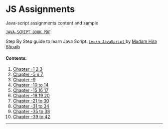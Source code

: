 # JS Assignments
Java-script assignments content and sample

[```JAVA-SCRIPT BOOK PDF``` ](JavaScriptBook.pdf)

Step By Step guide to learn Java Script.
[```Learn-JavaScript``` ](https://github.com/hirashoaib/learn-javascript)
by [Madam Hira Shoaib](https://github.com/hirashoaib/)


#### Contents:
  1. [Chapter -1 2 3](ch_1_2_3/README.md)
  2. [Chapter -5 6 7](ch_5_6_7/README.md)
  3. [Chapter -9](ch_9/README.md)
  4. [Chapter -10 to 14](ch_10_to_14/README.md)
  4. [Chapter -15 16 17](ch_15_16_17/README.md)
  4. [Chapter -18 19 20](ch_18_19_20/README.md)
  5. [Chapter -21 to 30](ch_21_to_30/README.md)
  5. [Chapter -31 to 34](ch_31_to_34/README.md)
  6. [Chapter -35 to 38](ch_35_to_38/README.md)
  6. [Chapter -39 to 42](ch_39_to_42/README.md)
  

----------------------
